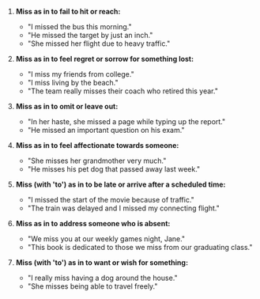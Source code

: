 1. **Miss as in to fail to hit or reach:**
   - "I missed the bus this morning."
   - "He missed the target by just an inch."
   - "She missed her flight due to heavy traffic."

2. **Miss as in to feel regret or sorrow for something lost:**
   - "I miss my friends from college."
   - "I miss living by the beach."
   - "The team really misses their coach who retired this year."

3. **Miss as in to omit or leave out:**
   - "In her haste, she missed a page while typing up the report."
   - "He missed an important question on his exam."

4. **Miss as in to feel affectionate towards someone:**
   - "She misses her grandmother very much."
   - "He misses his pet dog that passed away last week."

5. **Miss (with 'to') as in to be late or arrive after a scheduled time:**
   - "I missed the start of the movie because of traffic."
   - "The train was delayed and I missed my connecting flight."

6. **Miss as in to address someone who is absent:**
   - "We miss you at our weekly games night, Jane."
   - "This book is dedicated to those we miss from our graduating class."

7. **Miss (with 'to') as in to want or wish for something:**
   - "I really miss having a dog around the house."
   - "She misses being able to travel freely."